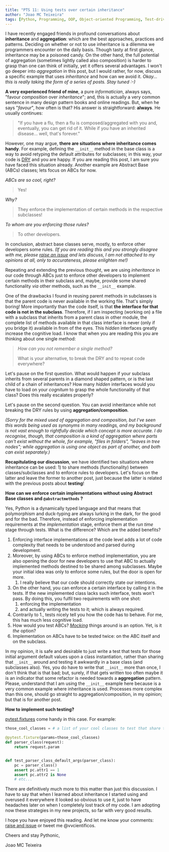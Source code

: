 ```yaml
---
title: "PTS 11: Using tests over certain inheritance"
author: "Joao MC Teixeira"
tags: [Python, Programming, OOP, Object-oriented Programming, Test-driven development, testing, tests, pytest, design patterns]
---
```


I have recently engaged friends in profound conversations about **inheritance** and **aggregation**: which are the best approaches, practices and patterns. Deciding on whether or not to use inheritance is a dilemma we programmers encounter on the daily basis. Though tasty at first glance, inheritance may be a poisoned candy. On the other hand, the full potential of aggregation (sometimes lightly called also composition) is harder to grasp than one can think of initially, yet it offers several advantages. I won't go deeper into *aggregation* in this post, but I would rather, for now, discuss a specific example that uses *inheritance* and how can we avoid it. *Okay... this is really taking the form of a series of posts. Stay tuned :-)*

**A very experienced friend of mine**, a pure *informatician*, always says, "favour *composition* over *inheritance*"; and, this is actually a very common sentence in many design pattern books and online readings. But, when he says "*favour*", how often is that? His answer is straightforward: **always**. He usually continues:

>  "If you have a flu, then a flu is composed/aggregated with you and, eventually, you can get rid of it. While if you have an inherited disease... well, that's forever."

However, one may argue, **there are situations where inheritance comes handy**. For example, defining the `__init__` method in the base class is a way to avoid retyping the default attributes for subclasses; in this way, your code is [DRY](https://en.wikipedia.org/wiki/Don%27t_repeat_yourself) and you are happy. If you are reading this post, I am sure you have faced this situation already. Another example are Abstract Base (ABCs) classes; lets focus on ABCs for now.

*ABCs are so cool, right?*

> Yes!

*Why?*

> They enforce the implementation of certain methods in the respective subclasses!

*To whom are you enforcing those rules?*

> To other developers.

In conclusion, abstract base classes serve, mostly, to enforce other developers some rules. *(If you are reading this and you strongly disagree with me, please [raise an issue](https://github.com/PythonicThoughtsSnippets/PTS-Code-Snippets/issues/11) and lets discuss, I am not attached to my opinions at all, only to accurateness, please enlighten me!)*

Repeating and extending the previous thought, we are using *inheritance* in our code through ABCs just to enforce other developers to implement certain methods in their subclass and, maybe, provide some shared functionality *via* other methods, such as the `__init__` example.

One of the drawbacks I found in reusing parent methods in subclasses is that the parent code is never available in the working file. That's simply boring! More importantly than the code itself, is that **the interface for that code is not in the subclass**. Therefore, if I am inspecting (working on) a file with a subclass that inherits from a parent class in other module, the complete list of methods available in that class interface is never (only if you bridge it) available in from of the eyes. This *hidden* interfaces greatly increase the cognitive load. I know that when you are reading this you are thinking about one single method:

> *How can you not remember a single method?* 
>
> What is your alternative, to break the DRY and to repeat code everywhere?

Let's pause on the first question. What would happen if your subclass inherits from several parents in a diamond shaped pattern, or is the last child of a chain of inheritances? How many *hidden* interfaces would you have to load on your *cognitum* to grasp the whole functionality of that class? Does this really escalates properly?

Let's pause on the second question. You can avoid inheritance while not breaking the DRY rules by using **aggregation/composition**.

*(Sorry for the mixed used of aggregation and composition, but I've seen this words being used as synonyms in many readings, and my background is not vast enough to rightfully decide which concept is more accurate. I do recognise, though, that composition is a kind of aggregation where parts can't exist without the whole, for example, "files in folders", "leaves in tree nodes"; while aggregation is using one object as part of another, and both can exist separately.)*

**Recapitulating our discussion**, we have identified two situations where inheritance can be used: 1) to share methods (functionality) between classes/subclasses and to enforce rules to developers. Let's focus on the latter and leave the former to another post, just because the latter is related with the previous posts about **testing**!

**How can we enforce certain implementations without using Abstract Base classes and `@abstractmethods` ?**

Yes, Python is a dynamically typed language and that means that polymorphism and duck-typing are always lurking in the dark, for the good and for the bad. Therefore, instead of enforcing implementation requirements at the *implementation* stage, enforce them at the *run time* stage through tests. What is the difference? Which are the added benefits?

1. Enforcing interface implementations at the code level adds a lot of code complexity that needs to be understood and parsed during development. 
2. Moreover, by using ABCs to enforce method implementation, you are also opening the door for new developers to use that ABC to actually implemented methods destined to be shared among subclasses. Maybe your initial idea was only to enforce some rules, but the door is open for more.
   1. I really believe that our code should correctly state our intentions.
3. On the other hand, you can enforce a certain interface by calling it in the tests. If the new implemented class lacks such interface, tests won't pass. By doing this, you fulfil two requirements with one shot:
   1. enforcing the implementation
   2. and actually writing the tests to it; which is always required.
4. Contrarily to 1., tests nicely tell you how the code has to behave. For me, this has much less cognitive load.
5. How would you test ABCs? [*Mocking*](https://docs.python.org/3/library/unittest.mock.html) things around is an option. Yet, is it *the* option?
6. Implementation on ABCs have to be tested twice: on the ABC itself and on the subclass.

In my opinion, it is safe and desirable to just write a test that tests for those initial argument default values upon a class instantiation, rather than sharing that `__init__` around and testing it awkwardly in a base class (and subclasses also). Yes, you do have to write that `__init__` more than once, I don't think that is that bad; but, surely, if that gets written too often maybe it is an indicator that some refactor is needed towards a **aggregation** pattern. Please, understand that I am using the `__init__` example here because is a very common example where inheritance is used. Processes more complex than this one, should go straight to aggregation/composition, in my opinion; but that is for another post.

**How to implement such testing?**

[pytest.fixtures](https://www.tutorialspoint.com/pytest/pytest_fixtures.htm) come handy in this case. For example:

```python
those_cool_classes = # a list of your cool classes to test that share the same default args

@pytest.fixture(params=those_cool_classes)
def parser_class(request):
    return request.param


def test_parser_class_default_args(parser_class):
    pc = parser_class()
    assert pc.attr1 == 1
    assert pc.attr2 is None
    # etc...
```



There are definitively much more to this matter than just this discussion. I have to say that when I learned about inheritance I started using and overused it everywhere it looked so obvious to use it, just to have headaches later on when I completely lost track of my code. I am adopting now these strategies in my new projects, so far with very good results.

I hope you have enjoyed this reading. And let me know your comments: [raise and issue]() or tweet me @vvcientificos.

Cheers and stay Pythonic,

Joao MC Teixeira

